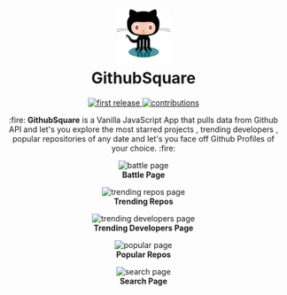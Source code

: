 <h1 align="center">
  	<img height="100" src="./img/githubnew.svg" alt="GithubSquare Logo" /> 
   <br>
  GithubSquare
</h1>

<p align="center">
   <a href='http://aakashdev.me/GithubSquare/'><img alt="first release" src="https://img.shields.io/badge/release-v1.0-brightgreen.svg" />
  </a>
  <a href='http://aakashdev.me/GithubSquare/'><img src="https://img.shields.io/badge/contributions-welcome-brightgreen.svg" alt="contributions" />
  </a>
</p>

<p align='center'>
  :fire: <b>GithubSquare</b> is a Vanilla JavaScript App that pulls data from Github API and let's you explore the most starred projects , trending developers , popular repositories of any date and let's you face off Github Profiles of your choice. :fire:
</p>

<p align='center'>
  <img src='/battlesc.png' alt='battle page'><br>
  <b>Battle Page</b>
 </p>
 
 <p align='center'>
  <img src='./trendingsc.png' alt='trending repos page'><br>
  <b>Trending Repos</b>
 </p>
 
 
 <p align='center'>
  <img src='./trendingdevsc.png' alt='trending developers page'><br>
  <b>Trending Developers Page</b>
 </p>
 
 <p align='center'>
  <img src='./popularsc.png' alt='popular page'><br>
  <b>Popular Repos</b>
 </p>
 
 <p align='center'>
  <img src='./searchsc.png' alt='search page'><br>
  <b>Search Page</b>
 </p>
